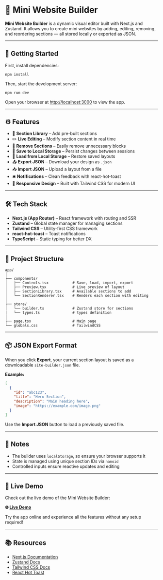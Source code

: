 # 🧩 Mini Website Builder

**Mini Website Builder** is a dynamic visual editor built with Next.js and Zustand. It allows you to create mini websites by adding, editing, removing, and reordering sections — all stored locally or exported as JSON.

---

## 🚀 Getting Started

First, install dependencies:

```bash
npm install
```

Then, start the development server:

```bash
npm run dev
```

Open your browser at [http://localhost:3000](http://localhost:3000) to view the app.

---

## ⚙️ Features

- 🧱 **Section Library** – Add pre-built sections
- ✏️ **Live Editing** – Modify section content in real time
- 🧼 **Remove Sections** – Easily remove unnecessary blocks
- 💾 **Save to Local Storage** – Persist changes between sessions
- 📂 **Load from Local Storage** – Restore saved layouts
- 📤 **Export JSON** – Download your design as `.json`
- 📥 **Import JSON** – Upload a layout from a file
- 🛎 **Notifications** – Clean feedback with react-hot-toast
- 🎨 **Responsive Design** – Built with Tailwind CSS for modern UI

---

## 🛠 Tech Stack

- **Next.js (App Router)** – React framework with routing and SSR
- **Zustand** – Global state manager for managing sections
- **Tailwind CSS** – Utility-first CSS framework
- **react-hot-toast** – Toast notifications
- **TypeScript** – Static typing for better DX

---

## 📁 Project Structure

```
app/
│
├── components/
│   ├── Controls.tsx           # Save, load, import, export
│   ├── Preview.tsx            # Live preview of layout
│   ├── SectionLibrary.tsx     # Available sections to add
│   └── SectionRenderer.tsx    # Renders each section with editing
│
├── store/
│   └── builder.ts             # Zustand store for sections
|   └── types.ts               # types definition
│
├── page.tsx                   # Main page
└── globals.css                # TailwindCSS
```

---

## 📦 JSON Export Format

When you click **Export**, your current section layout is saved as a downloadable `site-builder.json` file.

**Example:**

```json
[
  {
    "id": "abc123",
    "title": "Hero Section",
    "description": "Main heading here",
    "image": "https://example.com/image.png"
  }
]
```

Use the **Import JSON** button to load a previously saved file.

---

## 🧪 Notes

- The builder uses `localStorage`, so ensure your browser supports it
- State is managed using unique section IDs via `nanoid`
- Controlled inputs ensure reactive updates and editing

---

## 🚀 Live Demo

Check out the live demo of the Mini Website Builder:

**🌐 [Live Demo](https://miniwebbuilder-rekaz.netlify.app)**

Try the app online and experience all the features without any setup required!

---

## 📚 Resources

- [Next.js Documentation](https://nextjs.org/docs)
- [Zustand Docs](https://docs.pmnd.rs/zustand/getting-started/introduction)
- [Tailwind CSS Docs](https://tailwindcss.com/docs)
- [React Hot Toast](https://react-hot-toast.com/)